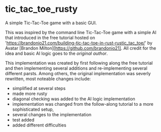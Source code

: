 # tic_tac_toe_rusty

A simple Tic-Tac-Toe game with a basic GUI.

This was inspired by the command line Tic-Tac-Toe game with a simple AI that introduced in the free tutorial hosted on '<https://brandonio21.com/building-tic-tac-toe-in-rust-rustic_tac_toe/>' by  Avatar
[Brandon Milton][https://github.com/brandonio21].
All credit for the idea and basic AI logic goes to the *original author*.

This implementation was created by first following along the free tutorial and then implementing several additions and re-implementing several different parsts. 
Among others, the original implementation was severly rewritten, most noteable changes include:

 * simplified at several steps
 * made more rusty
 * diagonal checking was added to the AI logic implementation
 * implementation was changed from the follow-along tutorial to a more sophisticated setup,
 * several changes to the implementation
 * test added
 * added different difficulties


